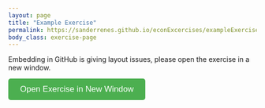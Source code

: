 ```yaml
---
layout: page
title: "Example Exercise"
permalink: https://sanderrenes.github.io/econExcercises/exampleExercise
body_class: exercise-page
---
```


Embedding in GitHub is giving layout issues, please open the exercise in a new window. 

<button id="open-exercise" style="padding: 12px 24px; font-size: 1.2em; background-color: #4CAF50; color: white; border: none; border-radius: 5px; cursor: pointer;">
  Open Exercise in New Window
</button>

<script>
document.getElementById("open-exercise").onclick = function() {
  window.open(
    "/grasple-exercise.html", // adjust path if needed!
    "_blank",
    "noopener,noreferrer,width=1200,height=800"
  );
};
</script>
